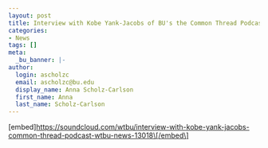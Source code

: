 ```yaml
---
layout: post
title: Interview with Kobe Yank-Jacobs of BU's the Common Thread Podcast
categories:
- News
tags: []
meta:
  _bu_banner: |-
author:
  login: ascholzc
  email: ascholzc@bu.edu
  display_name: Anna Scholz-Carlson
  first_name: Anna
  last_name: Scholz-Carlson
---
```

\[embed\]https://soundcloud.com/wtbu/interview-with-kobe-yank-jacobs-common-thread-podcast-wtbu-news-13018\[/embed\]